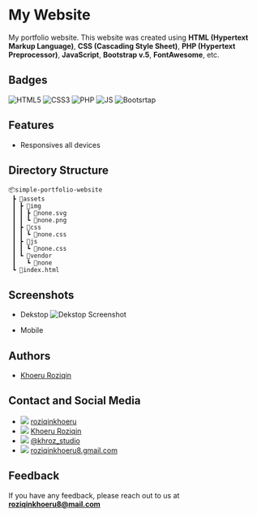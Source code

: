 # My Website

My portfolio website. This website was created using **HTML (Hypertext Markup Language)**, **CSS (Cascading Style Sheet)**, **PHP (Hypertext Preprocessor)**, **JavaScript**, **Bootstrap v.5**, **FontAwesome**, etc.

## Badges

![HTML5](https://img.shields.io/badge/HTML5-E34F26?style=for-the-badge&logo=html5&logoColor=white)
![CSS3](https://img.shields.io/badge/CSS3-1572B6?style=for-the-badge&logo=css3&logoColor=white)
![PHP](https://img.shields.io/badge/PHP-777BB4?style=for-the-badge&logo=php&logoColor=white)
![JS](https://img.shields.io/badge/JavaScript-F7DF1E?style=for-the-badge&logo=javascript&logoColor=black)
![Bootsrtap](https://img.shields.io/badge/Bootstrap-563D7C?style=for-the-badge&logo=bootstrap&logoColor=white)

## Features

- Responsives all devices

## Directory Structure

```
📦simple-portfolio-website
 ┣ 📂assets
 ┃ ┣ 📂img
 ┃ ┃ ┣ 📜none.svg
 ┃ ┃ ┗ 📜none.png
 ┃ ┣ 📂css
 ┃ ┃ ┗ 📜none.css
 ┃ ┣ 📂js
 ┃ ┃ ┗ 📜none.css
 ┃ ┗ 📂vendor
 ┃   ┗ 📂none
 ┗ 📜index.html
```

## Screenshots

- Dekstop
![Dekstop Screenshot](https://github.com/roziqinkhoeru/simple-portfolio-website/blob/bf00c73cced3345500f982abf890339ea17a877d/Dekstop-view-Simple%20Portfolio.png)

- Mobile

## Authors

- [Khoeru Roziqin](https://github.com/roziqinkhoeru)

## Contact and Social Media
- ![](https://img.shields.io/badge/GitHub-100000?style=for-the-badge&logo=github&logoColor=white) [roziqinkhoeru](https://github.com/roziqinkhoeru)
- ![](https://img.shields.io/badge/LinkedIn-0077B5?style=for-the-badge&logo=linkedin&logoColor=white) [Khoeru Roziqin](https://www.linkedin.com/in/roziqinkhoeru)
- ![](https://img.shields.io/badge/Instagram-E4405F?style=for-the-badge&logo=instagram&logoColor=white) [@khroz_studio](https://www.instagram.com/khroz_studio/)
- ![](https://img.shields.io/badge/Gmail-D14836?style=for-the-badge&logo=gmail&logoColor=white) [roziqinkhoeru8.gmail.com](mailto:roziqinkhoeru8@gmail.com?)

## Feedback

If you have any feedback, please reach out to us at **roziqinkhoeru8@mail.com**
